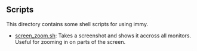 
## Scripts 

This directory contains some shell scripts for using immy.

- [screen_zoom.sh](./screen_zoom.sh): Takes a screenshot and shows it accross all monitors. Useful for zooming in on parts of the screen.


